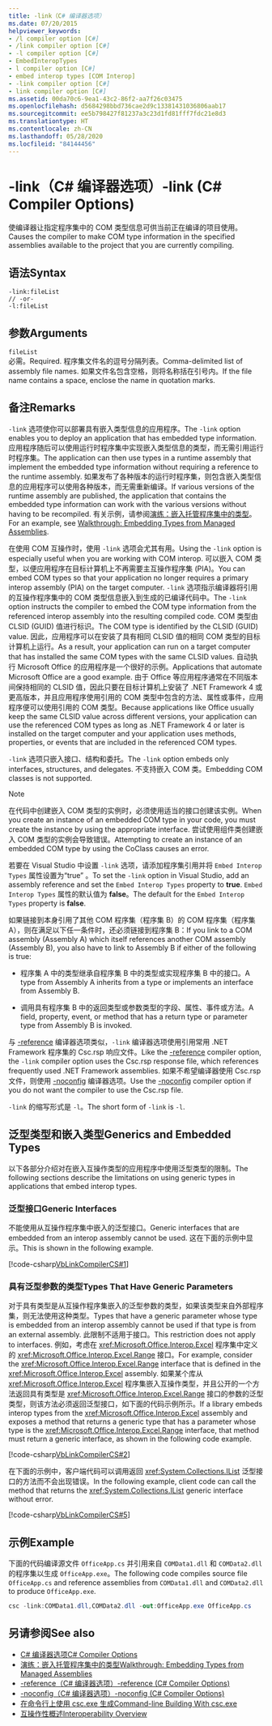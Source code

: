 ```yaml
---
title: -link（C# 编译器选项）
ms.date: 07/20/2015
helpviewer_keywords:
- /l compiler option [C#]
- /link compiler option [C#]
- -l compiler option [C#]
- EmbedInteropTypes
- l compiler option [C#]
- embed interop types [COM Interop]
- -link compiler option [C#]
- link compiler option [C#]
ms.assetid: 00da70c6-9ea1-43c2-86f2-aa7f26c03475
ms.openlocfilehash: d5684298bbd736cae2d9c13381431036806aab17
ms.sourcegitcommit: ee5b798427f81237a3c23d1fd81fff7fdc21e8d3
ms.translationtype: HT
ms.contentlocale: zh-CN
ms.lasthandoff: 05/28/2020
ms.locfileid: "84144456"
---
```

# <a name="-link-c-compiler-options"></a><span data-ttu-id="9b303-102">-link（C# 编译器选项）</span><span class="sxs-lookup"><span data-stu-id="9b303-102">-link (C# Compiler Options)</span></span>
<span data-ttu-id="9b303-103">使编译器让指定程序集中的 COM 类型信息可供当前正在编译的项目使用。</span><span class="sxs-lookup"><span data-stu-id="9b303-103">Causes the compiler to make COM type information in the specified assemblies available to the project that you are currently compiling.</span></span>

## <a name="syntax"></a><span data-ttu-id="9b303-104">语法</span><span class="sxs-lookup"><span data-stu-id="9b303-104">Syntax</span></span>

```console
-link:fileList
// -or-
-l:fileList
```

## <a name="arguments"></a><span data-ttu-id="9b303-105">参数</span><span class="sxs-lookup"><span data-stu-id="9b303-105">Arguments</span></span>
 `fileList`  
 <span data-ttu-id="9b303-106">必需。</span><span class="sxs-lookup"><span data-stu-id="9b303-106">Required.</span></span> <span data-ttu-id="9b303-107">程序集文件名的逗号分隔列表。</span><span class="sxs-lookup"><span data-stu-id="9b303-107">Comma-delimited list of assembly file names.</span></span> <span data-ttu-id="9b303-108">如果文件名包含空格，则将名称括在引号内。</span><span class="sxs-lookup"><span data-stu-id="9b303-108">If the file name contains a space, enclose the name in quotation marks.</span></span>

## <a name="remarks"></a><span data-ttu-id="9b303-109">备注</span><span class="sxs-lookup"><span data-stu-id="9b303-109">Remarks</span></span>
 <span data-ttu-id="9b303-110">`-link` 选项使你可以部署具有嵌入类型信息的应用程序。</span><span class="sxs-lookup"><span data-stu-id="9b303-110">The `-link` option enables you to deploy an application that has embedded type information.</span></span> <span data-ttu-id="9b303-111">应用程序随后可以使用运行时程序集中实现嵌入类型信息的类型，而无需引用运行时程序集。</span><span class="sxs-lookup"><span data-stu-id="9b303-111">The application can then use types in a runtime assembly that implement the embedded type information without requiring a reference to the runtime assembly.</span></span> <span data-ttu-id="9b303-112">如果发布了各种版本的运行时程序集，则包含嵌入类型信息的应用程序可以使用各种版本，而无需重新编译。</span><span class="sxs-lookup"><span data-stu-id="9b303-112">If various versions of the runtime assembly are published, the application that contains the embedded type information can work with the various versions without having to be recompiled.</span></span> <span data-ttu-id="9b303-113">有关示例，请参阅[演练：嵌入托管程序集中的类型](../../../standard/assembly/embed-types-visual-studio.md)。</span><span class="sxs-lookup"><span data-stu-id="9b303-113">For an example, see [Walkthrough: Embedding Types from Managed Assemblies](../../../standard/assembly/embed-types-visual-studio.md).</span></span>

 <span data-ttu-id="9b303-114">在使用 COM 互操作时，使用 `-link` 选项会尤其有用。</span><span class="sxs-lookup"><span data-stu-id="9b303-114">Using the `-link` option is especially useful when you are working with COM interop.</span></span> <span data-ttu-id="9b303-115">可以嵌入 COM 类型，以便应用程序在目标计算机上不再需要主互操作程序集 (PIA)。</span><span class="sxs-lookup"><span data-stu-id="9b303-115">You can embed COM types so that your application no longer requires a primary interop assembly (PIA) on the target computer.</span></span> <span data-ttu-id="9b303-116">`-link` 选项指示编译器将引用的互操作程序集中的 COM 类型信息嵌入到生成的已编译代码中。</span><span class="sxs-lookup"><span data-stu-id="9b303-116">The `-link` option instructs the compiler to embed the COM type information from the referenced interop assembly into the resulting compiled code.</span></span> <span data-ttu-id="9b303-117">COM 类型由 CLSID (GUID) 值进行标识。</span><span class="sxs-lookup"><span data-stu-id="9b303-117">The COM type is identified by the CLSID (GUID) value.</span></span> <span data-ttu-id="9b303-118">因此，应用程序可以在安装了具有相同 CLSID 值的相同 COM 类型的目标计算机上运行。</span><span class="sxs-lookup"><span data-stu-id="9b303-118">As a result, your application can run on a target computer that has installed the same COM types with the same CLSID values.</span></span> <span data-ttu-id="9b303-119">自动执行 Microsoft Office 的应用程序是一个很好的示例。</span><span class="sxs-lookup"><span data-stu-id="9b303-119">Applications that automate Microsoft Office are a good example.</span></span> <span data-ttu-id="9b303-120">由于 Office 等应用程序通常在不同版本间保持相同的 CLSID 值，因此只要在目标计算机上安装了 .NET Framework 4 或更高版本，并且应用程序使用引用的 COM 类型中包含的方法、属性或事件，应用程序便可以使用引用的 COM 类型。</span><span class="sxs-lookup"><span data-stu-id="9b303-120">Because applications like Office usually keep the same CLSID value across different versions, your application can use the referenced COM types as long as .NET Framework 4 or later is installed on the target computer and your application uses methods, properties, or events that are included in the referenced COM types.</span></span>

 <span data-ttu-id="9b303-121">`-link` 选项只嵌入接口、结构和委托。</span><span class="sxs-lookup"><span data-stu-id="9b303-121">The `-link` option embeds only interfaces, structures, and delegates.</span></span> <span data-ttu-id="9b303-122">不支持嵌入 COM 类。</span><span class="sxs-lookup"><span data-stu-id="9b303-122">Embedding COM classes is not supported.</span></span>

> [!NOTE]
> <span data-ttu-id="9b303-123">在代码中创建嵌入 COM 类型的实例时，必须使用适当的接口创建该实例。</span><span class="sxs-lookup"><span data-stu-id="9b303-123">When you create an instance of an embedded COM type in your code, you must create the instance by using the appropriate interface.</span></span> <span data-ttu-id="9b303-124">尝试使用组件类创建嵌入 COM 类型的实例会导致错误。</span><span class="sxs-lookup"><span data-stu-id="9b303-124">Attempting to create an instance of an embedded COM type by using the CoClass causes an error.</span></span>

 <span data-ttu-id="9b303-125">若要在 Visual Studio 中设置 `-link` 选项，请添加程序集引用并将 `Embed Interop Types` 属性设置为“true”  。</span><span class="sxs-lookup"><span data-stu-id="9b303-125">To set the `-link` option in Visual Studio, add an assembly reference and set the `Embed Interop Types` property to **true**.</span></span> <span data-ttu-id="9b303-126">`Embed Interop Types` 属性的默认值为 **false**。</span><span class="sxs-lookup"><span data-stu-id="9b303-126">The default for the `Embed Interop Types` property is **false**.</span></span>

 <span data-ttu-id="9b303-127">如果链接到本身引用了其他 COM 程序集（程序集 B）的 COM 程序集（程序集 A），则在满足以下任一条件时，还必须链接到程序集 B：</span><span class="sxs-lookup"><span data-stu-id="9b303-127">If you link to a COM assembly (Assembly A) which itself references another COM assembly (Assembly B), you also have to link to Assembly B if either of the following is true:</span></span>

- <span data-ttu-id="9b303-128">程序集 A 中的类型继承自程序集 B 中的类型或实现程序集 B 中的接口。</span><span class="sxs-lookup"><span data-stu-id="9b303-128">A type from Assembly A inherits from a type or implements an interface from Assembly B.</span></span>

- <span data-ttu-id="9b303-129">调用具有程序集 B 中的返回类型或参数类型的字段、属性、事件或方法。</span><span class="sxs-lookup"><span data-stu-id="9b303-129">A field, property, event, or method that has a return type or parameter type from Assembly B is invoked.</span></span>

 <span data-ttu-id="9b303-130">与 [-reference](./reference-compiler-option.md) 编译器选项类似，`-link` 编译器选项使用引用常用 .NET Framework 程序集的 Csc.rsp 响应文件。</span><span class="sxs-lookup"><span data-stu-id="9b303-130">Like the [-reference](./reference-compiler-option.md) compiler option, the `-link` compiler option uses the Csc.rsp response file, which references frequently used .NET Framework assemblies.</span></span> <span data-ttu-id="9b303-131">如果不希望编译器使用 Csc.rsp 文件，则使用 [-noconfig](./noconfig-compiler-option.md) 编译器选项。</span><span class="sxs-lookup"><span data-stu-id="9b303-131">Use the [-noconfig](./noconfig-compiler-option.md) compiler option if you do not want the compiler to use the Csc.rsp file.</span></span>

 <span data-ttu-id="9b303-132">`-link` 的缩写形式是 `-l`。</span><span class="sxs-lookup"><span data-stu-id="9b303-132">The short form of `-link` is `-l`.</span></span>

## <a name="generics-and-embedded-types"></a><span data-ttu-id="9b303-133">泛型类型和嵌入类型</span><span class="sxs-lookup"><span data-stu-id="9b303-133">Generics and Embedded Types</span></span>
 <span data-ttu-id="9b303-134">以下各部分介绍对在嵌入互操作类型的应用程序中使用泛型类型的限制。</span><span class="sxs-lookup"><span data-stu-id="9b303-134">The following sections describe the limitations on using generic types in applications that embed interop types.</span></span>

### <a name="generic-interfaces"></a><span data-ttu-id="9b303-135">泛型接口</span><span class="sxs-lookup"><span data-stu-id="9b303-135">Generic Interfaces</span></span>
 <span data-ttu-id="9b303-136">不能使用从互操作程序集中嵌入的泛型接口。</span><span class="sxs-lookup"><span data-stu-id="9b303-136">Generic interfaces that are embedded from an interop assembly cannot be used.</span></span> <span data-ttu-id="9b303-137">这在下面的示例中显示。</span><span class="sxs-lookup"><span data-stu-id="9b303-137">This is shown in the following example.</span></span>

 [!code-csharp[VbLinkCompilerCS#1](~/samples/snippets/csharp/VS_Snippets_VBCSharp/vblinkcompilercs/cs/program.cs#1)]

### <a name="types-that-have-generic-parameters"></a><span data-ttu-id="9b303-138">具有泛型参数的类型</span><span class="sxs-lookup"><span data-stu-id="9b303-138">Types That Have Generic Parameters</span></span>
 <span data-ttu-id="9b303-139">对于具有类型是从互操作程序集嵌入的泛型参数的类型，如果该类型来自外部程序集，则无法使用这种类型。</span><span class="sxs-lookup"><span data-stu-id="9b303-139">Types that have a generic parameter whose type is embedded from an interop assembly cannot be used if that type is from an external assembly.</span></span> <span data-ttu-id="9b303-140">此限制不适用于接口。</span><span class="sxs-lookup"><span data-stu-id="9b303-140">This restriction does not apply to interfaces.</span></span> <span data-ttu-id="9b303-141">例如，考虑在 <xref:Microsoft.Office.Interop.Excel> 程序集中定义的 <xref:Microsoft.Office.Interop.Excel.Range> 接口。</span><span class="sxs-lookup"><span data-stu-id="9b303-141">For example, consider the <xref:Microsoft.Office.Interop.Excel.Range> interface that is defined in the <xref:Microsoft.Office.Interop.Excel> assembly.</span></span> <span data-ttu-id="9b303-142">如果某个库从 <xref:Microsoft.Office.Interop.Excel> 程序集嵌入互操作类型，并且公开的一个方法返回具有类型是 <xref:Microsoft.Office.Interop.Excel.Range> 接口的参数的泛型类型，则该方法必须返回泛型接口，如下面的代码示例所示。</span><span class="sxs-lookup"><span data-stu-id="9b303-142">If a library embeds interop types from the <xref:Microsoft.Office.Interop.Excel> assembly and exposes a method that returns a generic type that has a parameter whose type is the <xref:Microsoft.Office.Interop.Excel.Range> interface, that method must return a generic interface, as shown in the following code example.</span></span>

[!code-csharp[VbLinkCompilerCS#2](~/samples/snippets/csharp/VS_Snippets_VBCSharp/vblinkcompilercs/cs/utility.cs)]

 <span data-ttu-id="9b303-143">在下面的示例中，客户端代码可以调用返回 <xref:System.Collections.IList> 泛型接口的方法而不会出现错误。</span><span class="sxs-lookup"><span data-stu-id="9b303-143">In the following example, client code can call the method that returns the <xref:System.Collections.IList> generic interface without error.</span></span>

 [!code-csharp[VbLinkCompilerCS#5](~/samples/snippets/csharp/VS_Snippets_VBCSharp/vblinkcompilercs/cs/program.cs#5)]

## <a name="example"></a><span data-ttu-id="9b303-144">示例</span><span class="sxs-lookup"><span data-stu-id="9b303-144">Example</span></span>
 <span data-ttu-id="9b303-145">下面的代码编译源文件 `OfficeApp.cs` 并引用来自 `COMData1.dll` 和 `COMData2.dll` 的程序集以生成 `OfficeApp.exe`。</span><span class="sxs-lookup"><span data-stu-id="9b303-145">The following code compiles source file `OfficeApp.cs` and reference assemblies from `COMData1.dll` and `COMData2.dll` to produce `OfficeApp.exe`.</span></span>

```csharp
csc -link:COMData1.dll,COMData2.dll -out:OfficeApp.exe OfficeApp.cs
```

## <a name="see-also"></a><span data-ttu-id="9b303-146">另请参阅</span><span class="sxs-lookup"><span data-stu-id="9b303-146">See also</span></span>

- [<span data-ttu-id="9b303-147">C# 编译器选项</span><span class="sxs-lookup"><span data-stu-id="9b303-147">C# Compiler Options</span></span>](./index.md)
- [<span data-ttu-id="9b303-148">演练：嵌入托管程序集中的类型</span><span class="sxs-lookup"><span data-stu-id="9b303-148">Walkthrough: Embedding Types from Managed Assemblies</span></span>](../../../standard/assembly/embed-types-visual-studio.md)
- [<span data-ttu-id="9b303-149">-reference（C# 编译器选项）</span><span class="sxs-lookup"><span data-stu-id="9b303-149">-reference (C# Compiler Options)</span></span>](./reference-compiler-option.md)
- [<span data-ttu-id="9b303-150">-noconfig（C# 编译器选项）</span><span class="sxs-lookup"><span data-stu-id="9b303-150">-noconfig (C# Compiler Options)</span></span>](./noconfig-compiler-option.md)
- [<span data-ttu-id="9b303-151">在命令行上使用 csc.exe 生成</span><span class="sxs-lookup"><span data-stu-id="9b303-151">Command-line Building With csc.exe</span></span>](./command-line-building-with-csc-exe.md)
- [<span data-ttu-id="9b303-152">互操作性概述</span><span class="sxs-lookup"><span data-stu-id="9b303-152">Interoperability Overview</span></span>](../../programming-guide/interop/interoperability-overview.md)
